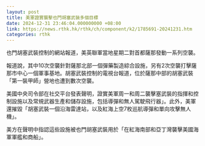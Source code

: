 ```yaml
---
layout: post
title: 美軍證實襲擊也門胡塞武裝多個目標
date: 2024-12-31 23:46:04.000000000 +08:00
link: https://news.rthk.hk/rthk/ch/component/k2/1785691-20241231.htm
categories: rthk
---
```


也門胡塞武裝控制的網站報道，美英聯軍當地星期二對首都薩那發動一系列空襲。

報道說，其中10次空襲針對薩那北部一個彈藥製造綜合設施，另有2次空襲打擊薩那市中心一個軍事基地。胡塞武裝控制的電視台報道，位於薩那中部的胡塞武裝「第一裝甲師」營地也遭到數次空襲。

美國中央司令部在社交平台發表聲明，證實美軍周一和周二襲擊塞武裝的指揮和控制設施以及常規武器生產和儲存設施，包括導彈和無人駕駛飛行器」。此外，美軍還摧毀「胡塞武裝一個沿海雷達站，以及紅海上空7枚巡航導彈和單向攻擊無人機」。

美方在聲明中指認這些設施被也門胡塞武裝用於「在紅海南部和亞丁灣襲擊美國海軍軍艦和商船」。

